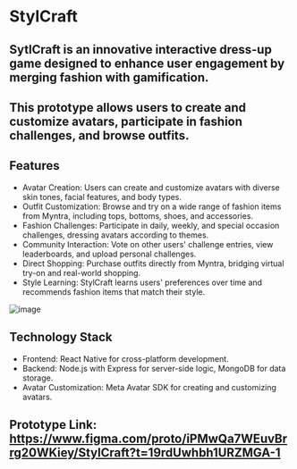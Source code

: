 # StylCraft 


## SytlCraft is an innovative interactive dress-up game designed to enhance user engagement by merging fashion with gamification. 

## This prototype allows users to create and customize avatars, participate in fashion challenges, and browse outfits.


## Features

* Avatar Creation: Users can create and customize avatars with diverse skin tones, facial features, and body types.
* Outfit Customization: Browse and try on a wide range of fashion items from Myntra, including tops, bottoms, shoes, and accessories.
* Fashion Challenges: Participate in daily, weekly, and special occasion challenges, dressing avatars according to themes.
* Community Interaction: Vote on other users' challenge entries, view leaderboards, and upload personal challenges.
* Direct Shopping: Purchase outfits directly from Myntra, bridging virtual try-on and real-world shopping.
* Style Learning: StylCraft learns users' preferences over time and recommends fashion items that match their style.

![image](https://github.com/user-attachments/assets/471104b2-679b-4068-8247-4f809b3e9342)

## Technology Stack
- Frontend: React Native for cross-platform development.
- Backend: Node.js with Express for server-side logic, MongoDB for data storage.
- Avatar Customization: Meta Avatar SDK for creating and customizing avatars.


## Prototype Link: https://www.figma.com/proto/iPMwQa7WEuvBrrg20WKiey/StylCraft?t=19rdUwhbh1URZMGA-1
